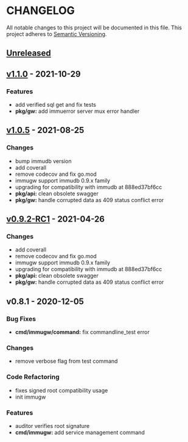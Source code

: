 # CHANGELOG
All notable changes to this project will be documented in this file. This project adheres to [Semantic Versioning](https://semver.org/spec/v2.0.0.html).
<a name="unreleased"></a>
## [Unreleased]


<a name="v1.1.0"></a>
## [v1.1.0] - 2021-10-29
### Features
- add verified sql get and fix tests
- **pkg/gw:** add immuerror server mux error handler


<a name="v1.0.5"></a>
## [v1.0.5] - 2021-08-25
### Changes
- bump immudb version
- add coverall
- remove codecov and fix go.mod
- immugw support immudb 0.9.x family
- upgrading for compatibility with immudb at 888ed37bf6cc
- **pkg/api:** clean obsolete swagger
- **pkg/gw:** handle corrupted data as 409 status conflict error


<a name="v0.9.2-RC1"></a>
## [v0.9.2-RC1] - 2021-04-26
### Changes
- add coverall
- remove codecov and fix go.mod
- immugw support immudb 0.9.x family
- upgrading for compatibility with immudb at 888ed37bf6cc
- **pkg/api:** clean obsolete swagger
- **pkg/gw:** handle corrupted data as 409 status conflict error


<a name="v0.8.1"></a>
## v0.8.1 - 2020-12-05
### Bug Fixes
- **cmd/immugw/command:** fix commandline_test error

### Changes
- remove verbose flag from test command

### Code Refactoring
- fixes signed root compatibility usage
- init immugw

### Features
- auditor verifies root signature
- **cmd/immugw:** add service management command


[Unreleased]: https://github.com/vchain-us/immudb/compare/v1.1.0...HEAD
[v1.1.0]: https://github.com/vchain-us/immudb/compare/v1.0.5...v1.1.0
[v1.0.5]: https://github.com/vchain-us/immudb/compare/v0.9.2-RC1...v1.0.5
[v0.9.2-RC1]: https://github.com/vchain-us/immudb/compare/v0.8.1...v0.9.2-RC1
